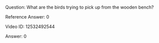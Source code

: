 Question: What are the birds trying to pick up from the wooden bench?

Reference Answer: 0

Video ID: 12532492544

Answer: 0

